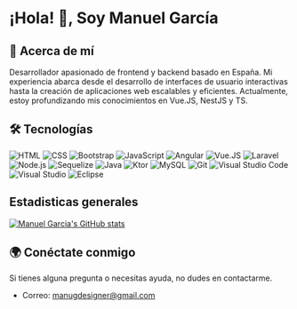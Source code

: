 # ¡Hola! 👋, Soy Manuel García

## 🚀 Acerca de mí
Desarrollador apasionado de frontend y backend basado en España. Mi experiencia abarca desde el desarrollo de interfaces de usuario interactivas hasta la creación de aplicaciones web escalables y eficientes. Actualmente, estoy profundizando mis conocimientos en Vue.JS, NestJS y TS.

## 🛠️ Tecnologías

![HTML](https://img.shields.io/badge/-HTML-E34F26?style=for-the-badge&logo=html5&logoColor=white)
![CSS](https://img.shields.io/badge/-CSS-1572B6?style=for-the-badge&logo=css3&logoColor=white)
![Bootstrap](https://img.shields.io/badge/-Bootstrap-7952BC?style=for-the-badge&logo=bootstrap&logoColor=white)
![JavaScript](https://img.shields.io/badge/-JavaScript-F0DB4F?style=for-the-badge&logo=javascript&logoColor=black)
![Angular](https://img.shields.io/badge/Angular-DD0031?style=for-the-badge&logo=angular&logoColor=white)
![Vue.JS](https://img.shields.io/badge/-Vue.js-4FC09E?style=for-the-badge&logo=vue.js&logoColor=white)
![Laravel](https://img.shields.io/badge/-Laravel-FF552E?style=for-the-badge&logo=laravel&logoColor=white)
![Node.js](https://img.shields.io/badge/-Node.js-339933?style=for-the-badge&logo=node.js&logoColor=white)
![Sequelize](https://img.shields.io/badge/-Sequelize-4A90E2?style=for-the-badge&logo=sequelize&logoColor=white)
![Java](https://img.shields.io/badge/-Java-007ACC?style=for-the-badge&logo=java&logoColor=white)
![Ktor](https://img.shields.io/badge/-Ktor-000000?style=for-the-badge&logo=ktor&logoColor=white)
![MySQL](https://img.shields.io/badge/-MySQL-4479A1?style=for-the-badge&logo=mysql&logoColor=white)
![Git](https://img.shields.io/badge/-Git-F05032?style=for-the-badge&logo=git&logoColor=white)
![Visual Studio Code](https://img.shields.io/badge/-VSCode-007ACC?style=for-the-badge&logo=visual-studio-code&logoColor=white)
![Visual Studio](https://img.shields.io/badge/-Visual%20Studio-5C4EF5?style=for-the-badge&logo=visual-studio&logoColor=white)
![Eclipse](https://img.shields.io/badge/-Eclipse-2C2255?style=for-the-badge&logo=eclipse&logoColor=white)

## Estadisticas generales

[![Manuel Garcia's GitHub stats](https://github-readme-stats.vercel.app/api?username=mgarciad34)](https://github.com/anuraghazra/github-readme-stats)

## 🌍 Conéctate conmigo
Si tienes alguna pregunta o necesitas ayuda, no dudes en contactarme.

- Correo: manugdesigner@gmail.com

